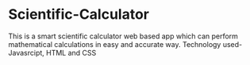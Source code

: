 # Scientific-Calculator
This is a smart scientific calculator web based app which can perform mathematical calculations in easy and accurate way.
Technology used- Javasrcipt, HTML and CSS
